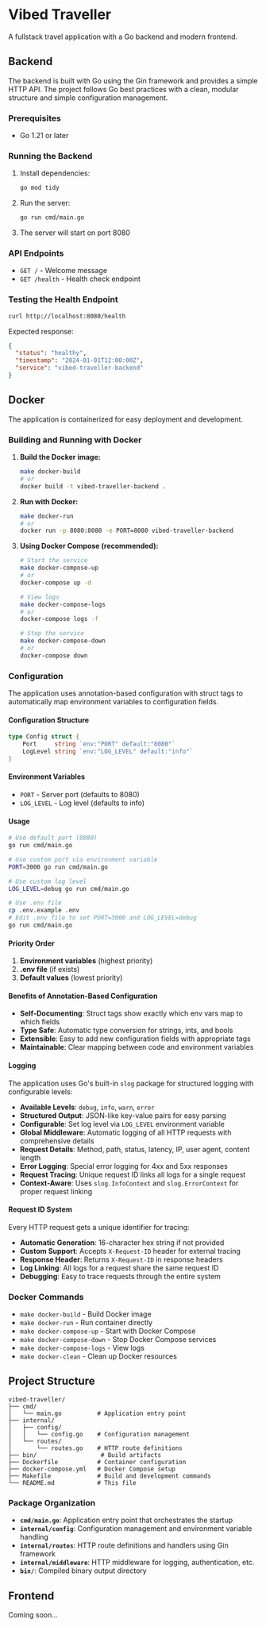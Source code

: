 # Vibed Traveller

A fullstack travel application with a Go backend and modern frontend.

## Backend

The backend is built with Go using the Gin framework and provides a simple HTTP API. The project follows Go best practices with a clean, modular structure and simple configuration management.

### Prerequisites

- Go 1.21 or later

### Running the Backend

1. Install dependencies:
   ```bash
   go mod tidy
   ```

2. Run the server:
   ```bash
   go run cmd/main.go
   ```

3. The server will start on port 8080

### API Endpoints

- `GET /` - Welcome message
- `GET /health` - Health check endpoint

### Testing the Health Endpoint

```bash
curl http://localhost:8080/health
```

Expected response:
```json
{
  "status": "healthy",
  "timestamp": "2024-01-01T12:00:00Z",
  "service": "vibed-traveller-backend"
}
```

## Docker

The application is containerized for easy deployment and development.

### Building and Running with Docker

1. **Build the Docker image:**
   ```bash
   make docker-build
   # or
   docker build -t vibed-traveller-backend .
   ```

2. **Run with Docker:**
   ```bash
   make docker-run
   # or
   docker run -p 8080:8080 -e PORT=8080 vibed-traveller-backend
   ```

3. **Using Docker Compose (recommended):**
   ```bash
   # Start the service
   make docker-compose-up
   # or
   docker-compose up -d

   # View logs
   make docker-compose-logs
   # or
   docker-compose logs -f

   # Stop the service
   make docker-compose-down
   # or
   docker-compose down
   ```

### Configuration

The application uses annotation-based configuration with struct tags to automatically map environment variables to configuration fields.

#### Configuration Structure

```go
type Config struct {
    Port     string `env:"PORT" default:"8080"`
    LogLevel string `env:"LOG_LEVEL" default:"info"`
}
```

#### Environment Variables

- `PORT` - Server port (defaults to 8080)
- `LOG_LEVEL` - Log level (defaults to info)

#### Usage

```bash
# Use default port (8080)
go run cmd/main.go

# Use custom port via environment variable
PORT=3000 go run cmd/main.go

# Use custom log level
LOG_LEVEL=debug go run cmd/main.go

# Use .env file
cp .env.example .env
# Edit .env file to set PORT=3000 and LOG_LEVEL=debug
go run cmd/main.go
```

#### Priority Order

1. **Environment variables** (highest priority)
2. **.env file** (if exists)
3. **Default values** (lowest priority)

#### Benefits of Annotation-Based Configuration

- **Self-Documenting**: Struct tags show exactly which env vars map to which fields
- **Type Safe**: Automatic type conversion for strings, ints, and bools
- **Extensible**: Easy to add new configuration fields with appropriate tags
- **Maintainable**: Clear mapping between code and environment variables

#### Logging

The application uses Go's built-in `slog` package for structured logging with configurable levels:

- **Available Levels**: `debug`, `info`, `warn`, `error`
- **Structured Output**: JSON-like key-value pairs for easy parsing
- **Configurable**: Set log level via `LOG_LEVEL` environment variable
- **Global Middleware**: Automatic logging of all HTTP requests with comprehensive details
- **Request Details**: Method, path, status, latency, IP, user agent, content length
- **Error Logging**: Special error logging for 4xx and 5xx responses
- **Request Tracing**: Unique request ID links all logs for a single request
- **Context-Aware**: Uses `slog.InfoContext` and `slog.ErrorContext` for proper request linking

#### Request ID System

Every HTTP request gets a unique identifier for tracing:

- **Automatic Generation**: 16-character hex string if not provided
- **Custom Support**: Accepts `X-Request-ID` header for external tracing
- **Response Header**: Returns `X-Request-ID` in response headers
- **Log Linking**: All logs for a request share the same request ID
- **Debugging**: Easy to trace requests through the entire system

### Docker Commands

- `make docker-build` - Build Docker image
- `make docker-run` - Run container directly
- `make docker-compose-up` - Start with Docker Compose
- `make docker-compose-down` - Stop Docker Compose services
- `make docker-compose-logs` - View logs
- `make docker-clean` - Clean up Docker resources

## Project Structure

```
vibed-traveller/
├── cmd/
│   └── main.go          # Application entry point
├── internal/
│   ├── config/
│   │   └── config.go    # Configuration management
│   └── routes/
│       └── routes.go    # HTTP route definitions
├── bin/                  # Build artifacts
├── Dockerfile           # Container configuration
├── docker-compose.yml   # Docker Compose setup
├── Makefile             # Build and development commands
└── README.md            # This file
```

### Package Organization

- **`cmd/main.go`**: Application entry point that orchestrates the startup
- **`internal/config`**: Configuration management and environment variable handling
- **`internal/routes`**: HTTP route definitions and handlers using Gin framework
- **`internal/middleware`**: HTTP middleware for logging, authentication, etc.
- **`bin/`**: Compiled binary output directory

## Frontend

Coming soon...
